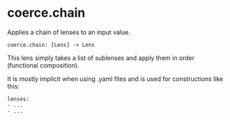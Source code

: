 # coerce.chain

Applies a chain of lenses to an input value.

```
coerce.chain: [Lens] -> Lens
```

This lens simply takes a list of sublenses and apply
them in order (functional composition).

It is mostly implicit when using .yaml files and is used
for constructions like this:

```
lenses:
- ...
- ...
```
